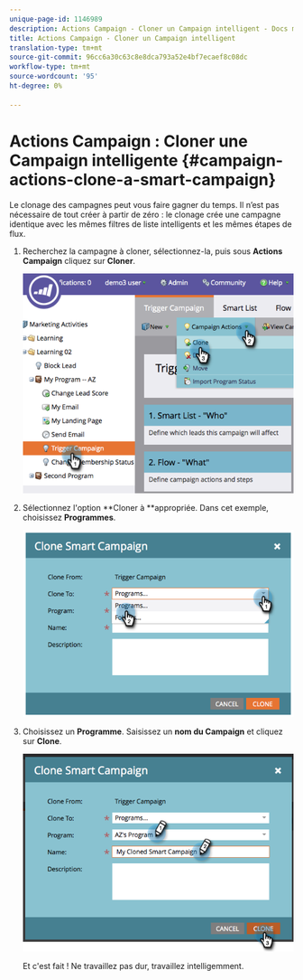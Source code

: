 ```yaml
---
unique-page-id: 1146989
description: Actions Campaign - Cloner un Campaign intelligent - Docs marketing - Documentation du produit
title: Actions Campaign - Cloner un Campaign intelligent
translation-type: tm+mt
source-git-commit: 96cc6a30c63c8e8dca793a52e4bf7ecaef8c08dc
workflow-type: tm+mt
source-wordcount: '95'
ht-degree: 0%

---
```



# Actions Campaign : Cloner une Campaign intelligente {#campaign-actions-clone-a-smart-campaign}

Le clonage des campagnes peut vous faire gagner du temps. Il n’est pas nécessaire de tout créer à partir de zéro : le clonage crée une campagne identique avec les mêmes filtres de liste intelligents et les mêmes étapes de flux.

1. Recherchez la campagne à cloner, sélectionnez-la, puis sous **Actions Campaign** cliquez sur **Cloner**.

   ![](assets/image2014-9-22-13-3a56-3a34.png)

1. Sélectionnez l&#39;option **Cloner à **appropriée. Dans cet exemple, choisissez **Programmes**.

   ![](assets/image2014-9-22-13-3a56-3a56.png)

1. Choisissez un **Programme**. Saisissez un **nom du Campaign** et cliquez sur **Clone**.

   ![](assets/image2014-9-22-13-3a57-3a9.png)

   Et c&#39;est fait ! Ne travaillez pas dur, travaillez intelligemment.

